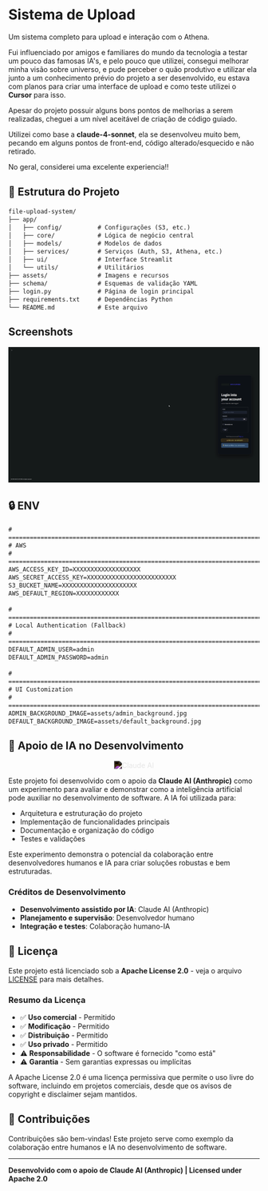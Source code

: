 # Sistema de Upload

Um sistema completo para upload e interação com o Athena. 

Fui influenciado por amigos e familiares do mundo da tecnologia a testar um pouco das famosas IA's, e pelo pouco que utilizei, consegui melhorar minha visão sobre universo, e pude perceber o quão produtivo e utilizar ela junto a um conhecimento prévio do projeto a ser desenvolvido, eu estava com planos para criar uma interface de upload e como teste utilizei o **Cursor** para isso.  

Apesar do projeto possuir alguns bons pontos de melhorias a serem realizadas, cheguei a um nível aceitável de criação de código guiado. 

Utilizei como base a **claude-4-sonnet**, ela se desenvolveu muito bem, pecando em alguns pontos de front-end, código alterado/esquecido e não retirado. 

No geral, considerei uma excelente experiencia!! 


## 📁 Estrutura do Projeto

```
file-upload-system/
├── app/
│   ├── config/          # Configurações (S3, etc.)
│   ├── core/            # Lógica de negócio central
│   ├── models/          # Modelos de dados
│   ├── services/        # Serviços (Auth, S3, Athena, etc.)
│   ├── ui/              # Interface Streamlit
│   └── utils/           # Utilitários
├── assets/              # Imagens e recursos
├── schema/              # Esquemas de validação YAML
├── login.py             # Página de login principal
├── requirements.txt     # Dependências Python
└── README.md            # Este arquivo
```

## Screenshots

![Demo do Sistema](/gifs/msedge_5ZwQGgMrF7.gif)

## 🔒 ENV

```
# =============================================================================
# AWS
# =============================================================================
AWS_ACCESS_KEY_ID=XXXXXXXXXXXXXXXXXXX
AWS_SECRET_ACCESS_KEY=XXXXXXXXXXXXXXXXXXXXXXXXX
S3_BUCKET_NAME=XXXXXXXXXXXXXXXXXXXXX
AWS_DEFAULT_REGION=XXXXXXXXXXXX

# =============================================================================
# Local Authentication (Fallback)
# =============================================================================
DEFAULT_ADMIN_USER=admin
DEFAULT_ADMIN_PASSWORD=admin

# =============================================================================
# UI Customization
# =============================================================================
ADMIN_BACKGROUND_IMAGE=assets/admin_background.jpg
DEFAULT_BACKGROUND_IMAGE=assets/default_background.jpg
```

## 🤖 Apoio de IA no Desenvolvimento

<p align="center">
  <img src="https://upload.wikimedia.org/wikipedia/commons/8/8a/Claude_AI_logo.svg" alt="Claude AI" width="200" height="auto" style="filter: invert(1);">
</p>

Este projeto foi desenvolvido com o apoio da **Claude AI (Anthropic)** como um experimento para avaliar e demonstrar como a inteligência artificial pode auxiliar no desenvolvimento de software. A IA foi utilizada para:

- Arquitetura e estruturação do projeto
- Implementação de funcionalidades principais
- Documentação e organização do código
- Testes e validações

Este experimento demonstra o potencial da colaboração entre desenvolvedores humanos e IA para criar soluções robustas e bem estruturadas.

### Créditos de Desenvolvimento
- **Desenvolvimento assistido por IA**: Claude AI (Anthropic)
- **Planejamento e supervisão**: Desenvolvedor humano
- **Integração e testes**: Colaboração humano-IA

## 📄 Licença

Este projeto está licenciado sob a **Apache License 2.0** - veja o arquivo [LICENSE](LICENSE) para mais detalhes.

### Resumo da Licença
- ✅ **Uso comercial** - Permitido
- ✅ **Modificação** - Permitido
- ✅ **Distribuição** - Permitido
- ✅ **Uso privado** - Permitido
- ⚠️ **Responsabilidade** - O software é fornecido "como está"
- ⚠️ **Garantia** - Sem garantias expressas ou implícitas

A Apache License 2.0 é uma licença permissiva que permite o uso livre do software, incluindo em projetos comerciais, desde que os avisos de copyright e disclaimer sejam mantidos.

## 🤝 Contribuições

Contribuições são bem-vindas! Este projeto serve como exemplo da colaboração entre humanos e IA no desenvolvimento de software.

---

**Desenvolvido com o apoio de Claude AI (Anthropic) | Licensed under Apache 2.0**
